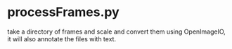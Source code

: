 # processFrames.py

take a directory of frames and scale and convert them using OpenImageIO, it will also annotate the files with text.

